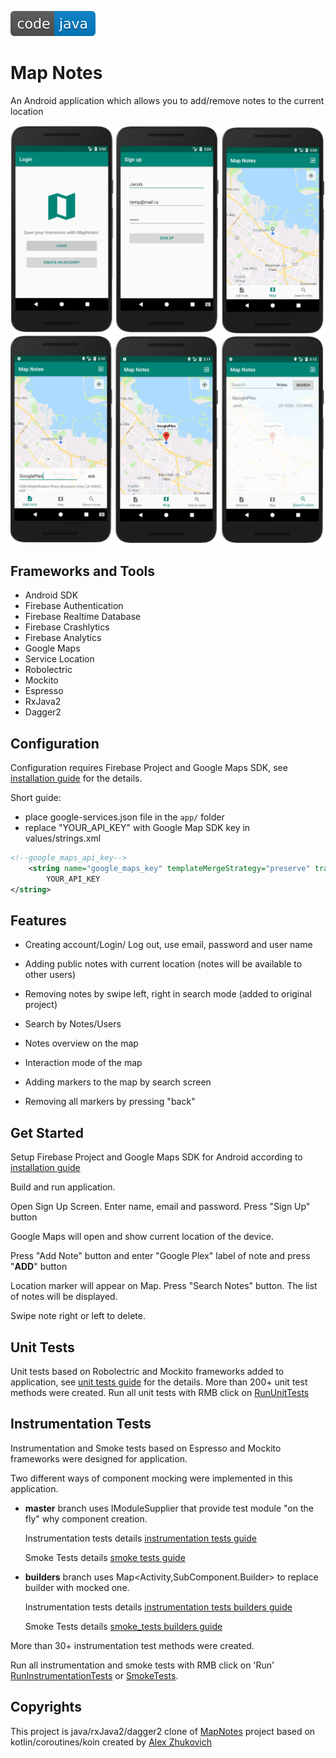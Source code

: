 ![badge](doc/images/badge.svg)  


# Map Notes

An Android application which allows you to add/remove notes to the current location   

<img src="doc/images/screen_020.png" alt="drawing" width="800"/> 

<img src="doc/images/screen_021.png" alt="drawing" width="800"/> 



## Frameworks and Tools

* Android SDK
* Firebase Authentication
* Firebase Realtime Database
* Firebase Crashlytics
* Firebase Analytics
* Google Maps
* Service Location
* Robolectric
* Mockito
* Espresso
* RxJava2 
* Dagger2



## Configuration
Configuration requires Firebase Project and Google Maps SDK, see [installation guide](doc/installation_guide.md) for the details.

Short guide:

- place google-services.json file in the ```app/``` folder 
- replace "YOUR_API_KEY" with Google Map SDK key in values/strings.xml 

```xml
<!--google_maps_api_key-->
    <string name="google_maps_key" templateMergeStrategy="preserve" translatable="false">
        YOUR_API_KEY
</string>
```



## Features
* Creating account/Login/ Log out, use email, password and user name

* Adding public notes with current location (notes will be available to other users)

* Removing notes by swipe left, right in search mode (added to original project)

* Search by Notes/Users

* Notes overview on the map

* Interaction mode of the map

* Adding markers to the map by search screen

* Removing all markers by pressing "back"

  

## Get Started

Setup Firebase Project and Google Maps SDK for Android according to [installation guide](doc/installation_guide)

Build and run application. 

Open Sign Up Screen. Enter name, email and password. Press "Sign Up" button

Google Maps will open and show current location of the device.

Press "Add Note" button and enter "Google Plex" label of note and press "**ADD**" button

Location marker will appear on Map. Press "Search Notes" button. The list of notes will be displayed.

Swipe note right or left to delete.



## Unit Tests
Unit tests based on Robolectric and Mockito frameworks added to application, see [unit tests guide](doc/unit_tests_guide.md) for the details. More than 200+ unit test methods were created. Run all unit tests with RMB click on [RunUnitTests](app/src/test/java/ru/vpcb/map/notes/RunUnitTests.java) 

## Instrumentation Tests

Instrumentation and Smoke tests based on Espresso and Mockito frameworks were designed for application.

Two  different ways of component mocking were implemented in this application. 

- **master** branch uses IModuleSupplier that provide test module "on the fly" why component creation. 

  Instrumentation tests details [instrumentation tests guide](doc/instrumentation_tests_guide.md) 

  Smoke Tests details [smoke tests guide](doc/smoke_tests_guide.md) 

- **builders** branch uses Map<Activity,SubComponent.Builder> to replace builder with mocked one.

  Instrumentation tests details [instrumentation tests builders guide](doc/instrumentation_tests_builders_guide.md)

  Smoke Tests details [smoke_tests builders guide](doc/smoke_tests_builders_guide.md) 

More than 30+ instrumentation  test methods were created. 

Run all instrumentation and smoke tests with RMB click on 'Run'  [RunInstrumentationTests](app/src/androidTest/java/ru/vpcb/map/notes/RunInstrumentationTests.java) or [SmokeTests](app/src/androidTest/java/ru/vpcb/map/notes/SmokeTests.java). 



## Copyrights

This project is java/rxJava2/dagger2 clone of [MapNotes](https://github.com/AlexZhukovich/MapNotes) project based on kotlin/coroutines/koin created by [Alex Zhukovich](https://github.com/AlexZhukovich/)


